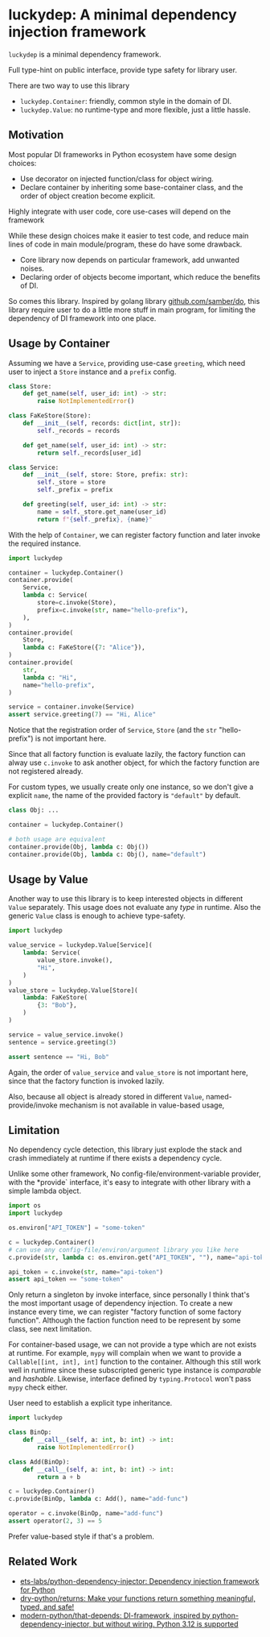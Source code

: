 # luckydep: A minimal dependency injection framework

`luckydep` is a minimal dependency framework.

Full type-hint on public interface, provide type safety for library user.

There are two way to use this library

- `luckydep.Container`: friendly, common style in the domain of DI.
- `luckydep.Value`: no runtime-type and more flexible, just a little hassle.

## Motivation

Most popular DI frameworks in Python ecosystem have some design choices:

- Use decorator on injected function/class for object wiring.
- Declare container by inheriting some base-container class,
  and the order of object creation become explicit.

Highly integrate with user code, core use-cases will depend on the framework

While these design choices make it easier to test code, and reduce main
lines of code in main module/program, these do have some drawback.

- Core library now depends on particular framework, add unwanted noises.
- Declaring order of objects become important, which reduce the benefits of DI.

So comes this library. Inspired by golang library
[github.com/samber/do](https://do.samber.dev/docs/getting-started),
this library require user to do a little more stuff in main program,
for limiting the dependency of DI framework into one place.

## Usage by Container

Assuming we have a `Service`, providing use-case `greeting`,
which need user to inject a `Store` instance and a `prefix` config.

```python
class Store:
    def get_name(self, user_id: int) -> str:
        raise NotImplementedError()

class FaKeStore(Store):
    def __init__(self, records: dict[int, str]):
        self._records = records

    def get_name(self, user_id: int) -> str:
        return self._records[user_id]

class Service:
    def __init__(self, store: Store, prefix: str):
        self._store = store
        self._prefix = prefix

    def greeting(self, user_id: int) -> str:
        name = self._store.get_name(user_id)
        return f"{self._prefix}, {name}"
```

With the help of `Container`, we can register factory function
and later invoke the required instance.

```python
import luckydep

container = luckydep.Container()
container.provide(
    Service,
    lambda c: Service(
        store=c.invoke(Store),
        prefix=c.invoke(str, name="hello-prefix"),
    ),
)
container.provide(
    Store,
    lambda c: FaKeStore({7: "Alice"}),
)
container.provide(
    str,
    lambda c: "Hi",
    name="hello-prefix",
)

service = container.invoke(Service)
assert service.greeting(7) == "Hi, Alice"
```

Notice that the registration order of `Service`, `Store`
(and the `str` "hello-prefix") is not important here.

Since that all factory function is evaluate lazily, the factory function can
alway use `c.invoke` to ask another object, for which the factory function are
not registered already.

For custom types, we usually create only one instance, so we don't give a
explicit `name`, the name of the provided factory is `"default"` by default.

```python
class Obj: ...

container = luckydep.Container()

# both usage are equivalent
container.provide(Obj, lambda c: Obj())
container.provide(Obj, lambda c: Obj(), name="default")
```

## Usage by Value

Another way to use this library is to keep interested objects in different
`Value` separately. This usage does not evaluate any *type* in runtime.
Also the generic `Value` class is enough to achieve type-safety.

```python
import luckydep

value_service = luckydep.Value[Service](
    lambda: Service(
        value_store.invoke(),
        "Hi",
    )
)
value_store = luckydep.Value[Store](
    lambda: FaKeStore(
        {3: "Bob"},
    )
)

service = value_service.invoke()
sentence = service.greeting(3)

assert sentence == "Hi, Bob"
```

Again, the order of `value_service` and `value_store` is not important here,
since that the factory function is invoked lazily.

Also, because all object is already stored in different `Value`,
named-provide/invoke mechanism is not available in value-based usage, 

## Limitation

No dependency cycle detection, this library just explode the stack and crash
immediately at runtime if there exists a dependency cycle.

Unlike some other framework, No config-file/environment-variable provider,
with the *provide` interface, it's easy to integrate with other library with a
simple lambda object.

```python
import os
import luckydep

os.environ["API_TOKEN"] = "some-token"

c = luckydep.Container()
# can use any config-file/environ/argument library you like here
c.provide(str, lambda c: os.environ.get("API_TOKEN", ""), name="api-token")

api_token = c.invoke(str, name="api-token")
assert api_token == "some-token"
```

Only return a singleton by invoke interface, since personally I think that's
the most important usage of dependency injection. To create a new instance
every time, we can register "factory function of some factory function".
Although the faction function need to be represent by some class,
see next limitation.

For container-based usage, we
can not provide a type which are not exists at runtime. For example,
`mypy` will complain when we want to provide a `Callable[[int, int], int]`
function to the container. Although this still work well in runtime since these
subscripted generic type instance is *comparable* and *hashable*.
Likewise, interface defined by `typing.Protocol` won't pass `mypy` check either.

User need to establish a explicit type inheritance.

```python
import luckydep

class BinOp:
    def __call__(self, a: int, b: int) -> int:
        raise NotImplementedError()

class Add(BinOp):
    def __call__(self, a: int, b: int) -> int:
        return a + b

c = luckydep.Container()
c.provide(BinOp, lambda c: Add(), name="add-func")

operator = c.invoke(BinOp, name="add-func")
assert operator(2, 3) == 5
```

Prefer value-based style if that's a problem.

## Related Work

- [ets-labs/python-dependency-injector: Dependency injection framework for Python](https://github.com/ets-labs/python-dependency-injector)
- [dry-python/returns: Make your functions return something meaningful, typed, and safe!](https://github.com/dry-python/returns)
- [modern-python/that-depends: DI-framework, inspired by python-dependency-injector, but without wiring. Python 3.12 is supported](https://github.com/modern-python/that-depends)

